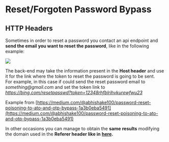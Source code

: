 # Reset/Forgoten Password Bypass

## HTTP Headers

Sometimes in order to reset a password you contact an api endpoint and **send the email you want to reset the password**, like in the following example:

![](.gitbook/assets/1_6qc-agcjyzwmf8rgnvr_eg.png)

The back-end may take the information present in the **Host header** and use it for the link where the token to reset the password is going to be sent.  
For example, in this case if could send the reset password email to _something@gmail.com_ and set the token link to _https://bing.com/resetpasswd?token=12348rhfblrihvkurewfwu23_

Example from [https://medium.com/@abhishake100/password-reset-poisoning-to-ato-and-otp-bypass-1a3b0eba5491](https://medium.com/@abhishake100/password-reset-poisoning-to-ato-and-otp-bypass-1a3b0eba5491)

In other occasions you can manage to obtain the **same** **results** modifying the domain used in the **Referer header like in** [**here**](https://medium.com/bugbountywriteup/fun-with-header-and-forget-password-without-that-nasty-twist-cbf45e5cc8db)**.**


